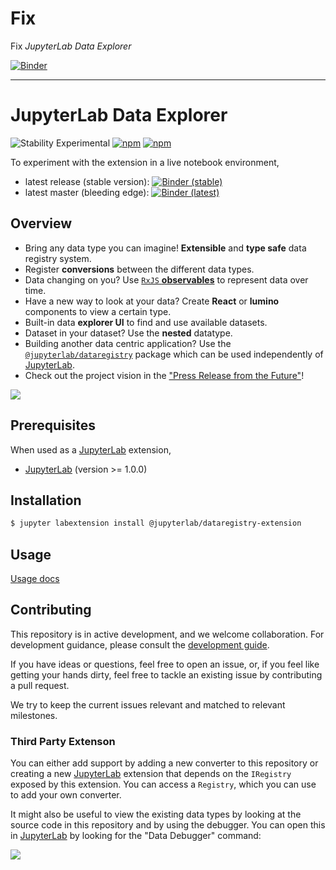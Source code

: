 # Fix

Fix _JupyterLab Data Explorer_

[![Binder][badge-binder]](https://mybinder.org/v2/gh/wenoptics/jupyterlab-data-explorer/master?urlpath=lab%2Ftree%2Fnotebooks%2Fdemo.ipynb)

---

# JupyterLab Data Explorer

![Stability Experimental][badge-stability] [![npm][badge-npm-version-dataregistry-extension]][npm-package-dataregistry-extension] [![npm][badge-npm-version-dataregistry]][npm-package-dataregistry]

To experiment with the extension in a live notebook environment,

-   latest release (stable version): [![Binder (stable)][badge-binder]][binder-stable]
-   latest master (bleeding edge): [![Binder (latest)][badge-binder]][binder-master]

## Overview

-   Bring any data type you can imagine! **Extensible** and **type safe** data registry system.
-   Register **conversions** between the different data types.
-   Data changing on you? Use [`RxJS` **observables**][rxjs] to represent data over time.
-   Have a new way to look at your data? Create **React** or **lumino** components to view a certain type.
-   Built-in data **explorer UI** to find and use available datasets.
-   Dataset in your dataset? Use the **nested** datatype.
-   Building another data centric application? Use the [`@jupyterlab/dataregistry`][npm-package-dataregistry] package which can be used independently of [JupyterLab][jupyterlab].
-   Check out the project vision in the ["Press Release from the Future"](./press_release.md)!

![](https://user-images.githubusercontent.com/1186124/59360085-85becf80-8cfd-11e9-8fc8-98d8a7b83934.png)

## Prerequisites

When used as a [JupyterLab][jupyterlab] extension,

-   [JupyterLab][jupyterlab] (version >= 1.0.0)

## Installation

```bash
$ jupyter labextension install @jupyterlab/dataregistry-extension
```

## Usage

[Usage docs](./docs/usage.md)

## Contributing

This repository is in active development, and we welcome collaboration. For development guidance, please consult the [development guide](./docs/development.md).

If you have ideas or questions, feel free to open an issue, or, if you feel like getting your hands dirty, feel free to tackle an existing issue by contributing a pull request.

We try to keep the current issues relevant and matched to relevant milestones.

### Third Party Extenson

You can either add support by adding a new converter to this repository or creating a new [JupyterLab][jupyterlab] extension that depends on the `IRegistry` exposed by this extension. You can access a `Registry`, which you can use to add your own converter.

It might also be useful to view the existing data types by looking at the source code in this repository and by using the debugger. You can open this in [JupyterLab][jupyterlab] by looking for the "Data Debugger" command:

![](./docs/img/debugger.png)

<!-- links -->

[badge-stability]: https://img.shields.io/badge/stability-experimental-red.svg
[badge-binder]: https://mybinder.org/badge_logo.svg
[binder-stable]: https://mybinder.org/v2/gh/jupyterlab/jupyterlab-data-explorer/4a47ff159818159450814b33b0b33f2221c223a5?urlpath=lab%2Ftree%2Fnotebooks%2Fdemo.ipynb
[binder-master]: https://mybinder.org/v2/gh/jupyterlab/jupyterlab-data-explorer/master?urlpath=lab%2Ftree%2Fnotebooks%2Fdemo.ipynb
[badge-npm-version-dataregistry-extension]: https://img.shields.io/npm/v/@jupyterlab/dataregistry-extension?label=%40jupyterlab%2Fdataregistry-extension&style=flat
[npm-package-dataregistry-extension]: https://www.npmjs.com/package/@jupyterlab/dataregistry-extension
[badge-npm-version-dataregistry]: https://img.shields.io/npm/v/@jupyterlab/dataregistry?label=%40jupyterlab%2Fdataregistry&style=flat
[npm-package-dataregistry]: https://www.npmjs.com/package/@jupyterlab/dataregistry
[jupyterlab]: https://github.com/jupyterlab/jupyterlab
[rxjs]: https://rxjs.dev/
[nteract-data-explorer]: https://github.com/nteract/nteract/tree/master/packages/data-explorer

<!-- /.links -->
